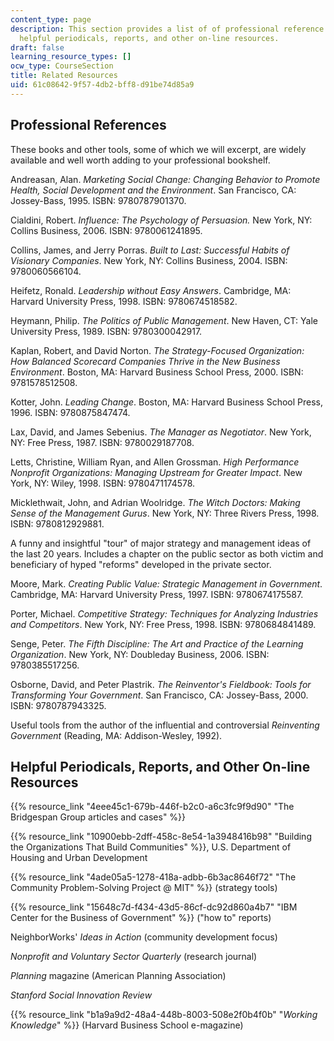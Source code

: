 ```yaml
---
content_type: page
description: This section provides a list of of professional reference books and also
  helpful periodicals, reports, and other on-line resources.
draft: false
learning_resource_types: []
ocw_type: CourseSection
title: Related Resources
uid: 61c08642-9f57-4db2-bff8-d91be74d85a9
---
```

## Professional References

These books and other tools, some of which we will excerpt, are widely available and well worth adding to your professional bookshelf.

Andreasan, Alan. *Marketing Social Change: Changing Behavior to Promote Health, Social Development and the Environment*. San Francisco, CA: Jossey-Bass, 1995. ISBN: 9780787901370.

Cialdini, Robert. *Influence: The Psychology of Persuasion.* New York, NY: Collins Business, 2006. ISBN: 9780061241895.

Collins, James, and Jerry Porras. *Built to Last: Successful Habits of Visionary Companies*. New York, NY: Collins Business, 2004. ISBN: 9780060566104.

Heifetz, Ronald. *Leadership without Easy Answers*. Cambridge, MA: Harvard University Press, 1998. ISBN: 9780674518582.

Heymann, Philip. *The Politics of Public Management*. New Haven, CT: Yale University Press, 1989. ISBN: 9780300042917.

Kaplan, Robert, and David Norton. *The Strategy-Focused Organization: How Balanced Scorecard Companies Thrive in the New Business Environment*. Boston, MA: Harvard Business School Press, 2000. ISBN: 9781578512508.

Kotter, John. *Leading Change*. Boston, MA: Harvard Business School Press, 1996. ISBN: 9780875847474.

Lax, David, and James Sebenius. *The Manager as Negotiator*. New York, NY: Free Press, 1987. ISBN: 9780029187708.

Letts, Christine, William Ryan, and Allen Grossman. *High Performance Nonprofit Organizations: Managing Upstream for Greater Impact*. New York, NY: Wiley, 1998. ISBN: 9780471174578.

Micklethwait, John, and Adrian Woolridge. *The Witch Doctors: Making Sense of the Management Gurus*. New York, NY: Three Rivers Press, 1998. ISBN: 9780812929881.

A funny and insightful "tour" of major strategy and management ideas of the last 20 years. Includes a chapter on the public sector as both victim and beneficiary of hyped "reforms" developed in the private sector.

Moore, Mark. *Creating Public Value: Strategic Management in Government*. Cambridge, MA: Harvard University Press, 1997. ISBN: 9780674175587.

Porter, Michael. *Competitive Strategy: Techniques for Analyzing Industries and Competitors*. New York, NY: Free Press, 1998. ISBN: 9780684841489.

Senge, Peter. *The Fifth Discipline: The Art and Practice of the Learning Organization*. New York, NY: Doubleday Business, 2006. ISBN: 9780385517256.

Osborne, David, and Peter Plastrik. *The Reinventor's Fieldbook: Tools for Transforming Your Government*. San Francisco, CA: Jossey-Bass, 2000. ISBN: 9780787943325.

Useful tools from the author of the influential and controversial *Reinventing Government* (Reading, MA: Addison-Wesley, 1992).

## Helpful Periodicals, Reports, and Other On-line Resources

{{% resource_link "4eee45c1-679b-446f-b2c0-a6c3fc9f9d90" "The Bridgespan Group articles and cases" %}}

{{% resource_link "10900ebb-2dff-458c-8e54-1a3948416b98" "Building the Organizations That Build Communities" %}}, U.S. Department of Housing and Urban Development

{{% resource_link "4ade05a5-1278-418a-adbb-6b3ac8646f72" "The Community Problem-Solving Project @ MIT" %}} (strategy tools)

{{% resource_link "15648c7d-f434-43d5-86cf-dc92d860a4b7" "IBM Center for the Business of Government" %}} ("how to" reports)

NeighborWorks' *Ideas in Action* (community development focus)

*Nonprofit and Voluntary Sector Quarterly* (research journal)

*Planning* magazine (American Planning Association)

*Stanford Social Innovation Review*

{{% resource_link "b1a9a9d2-48a4-448b-8003-508e2f0b4f0b" "*Working Knowledge*" %}} (Harvard Business School e-magazine)